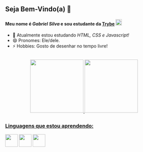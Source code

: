 ## Seja Bem-Vindo(a) 👋

#### Meu nome é _Gabriel Silva_ e sou estudante da <a href="https://www.betrybe.com/" target="_blank">Trybe</a> <img class="marca" width= 20px src= https://cdn-images-1.medium.com/max/1200/1*_8rYOyJj9qiQsmeoVk3Gfg.png>

- 🌱 Atualmente estou estudando _HTML, CSS e Javascript!_
- 😄 Pronomes: Ele/dele.
- ⚡ Hobbies: Gosto de desenhar no tempo livre!

##

<div align="center">
  <a href="https://github.com/gabrielsilvagaldino">
  <img height="170em" src="https://github-readme-stats.vercel.app/api?username=gabrielsilvagaldino&show_icons=true&theme=dark&include_all_commits=true&count_private=true"/>
  <img height="170em" src="https://github-readme-stats.vercel.app/api/top-langs/?username=gabrielsilvagaldino&layout=compact&langs_count=7&theme=dark"/>
</div>

##

### Linguagens que estou aprendendo:</h1>
<div display: inline-block>
  <a href="https://blog.betrybe.com/html/" target="_blank"><img width= 40px src="https://cdn.jsdelivr.net/gh/devicons/devicon/icons/html5/html5-original.svg" /></a>
  <a href="https://blog.betrybe.com/css/" target="_blank"><img width= 40px src="https://cdn.jsdelivr.net/gh/devicons/devicon/icons/css3/css3-original.svg" /></a>
  <a href="https://www.javascript.com/" target="_blank"><img width= 40px src="https://cdn.jsdelivr.net/gh/devicons/devicon/icons/javascript/javascript-original.svg" /></a>
</div>
